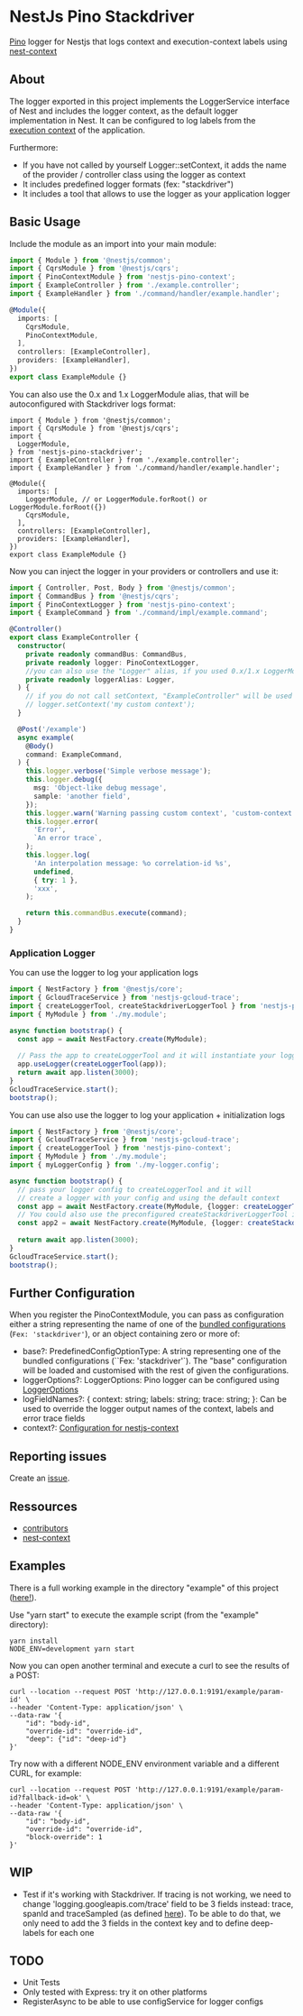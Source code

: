 # NestJs Pino Stackdriver

[Pino](https://github.com/pinojs/pino) logger for Nestjs that logs context and execution-context labels using 
[nest-context](https://github.com/PrestaShopCorp/nestjs-context) 

## About

The logger exported in this project implements the LoggerService interface of Nest and includes the logger context,
as the default logger implementation in Nest. It can be configured to log labels from the
[execution context](https://github.com/PrestaShopCorp/nestjs-context) of the application.

Furthermore: 
* If you have not called by yourself Logger::setContext, it adds the name of the provider / controller class using 
the logger as context
* It includes predefined logger formats (fex: "stackdriver") 
* It includes a tool that allows to use the logger as your application logger

## Basic Usage

Include the module as an import into your main module:

```typescript
import { Module } from '@nestjs/common';
import { CqrsModule } from '@nestjs/cqrs';
import { PinoContextModule } from 'nestjs-pino-context';
import { ExampleController } from './example.controller';
import { ExampleHandler } from './command/handler/example.handler';

@Module({
  imports: [
    CqrsModule,
    PinoContextModule,
  ],
  controllers: [ExampleController],
  providers: [ExampleHandler],
})
export class ExampleModule {}
```
You can also use the 0.x and 1.x LoggerModule alias, that will be autoconfigured with
Stackdriver logs format:
```
import { Module } from '@nestjs/common';
import { CqrsModule } from '@nestjs/cqrs';
import { 
  LoggerModule, 
} from 'nestjs-pino-stackdriver';
import { ExampleController } from './example.controller';
import { ExampleHandler } from './command/handler/example.handler';

@Module({
  imports: [
    LoggerModule, // or LoggerModule.forRoot() or LoggerModule.forRoot({})
    CqrsModule,
  ],
  controllers: [ExampleController],
  providers: [ExampleHandler],
})
export class ExampleModule {}
```

Now you can inject the logger in your providers or controllers and use it:
```typescript
import { Controller, Post, Body } from '@nestjs/common';
import { CommandBus } from '@nestjs/cqrs';
import { PinoContextLogger } from 'nestjs-pino-context';
import { ExampleCommand } from './command/impl/example.command';

@Controller()
export class ExampleController {
  constructor(
    private readonly commandBus: CommandBus,
    private readonly logger: PinoContextLogger,
    //you can also use the "Logger" alias, if you used 0.x/1.x LoggerModule:
    private readonly loggerAlias: Logger,
  ) {
    // if you do not call setContext, "ExampleController" will be used as context
    // logger.setContext('my custom context');
  }

  @Post('/example')
  async example(
    @Body()
    command: ExampleCommand,
  ) {
    this.logger.verbose('Simple verbose message');
    this.logger.debug({
      msg: 'Object-like debug message',
      sample: 'another field',
    });
    this.logger.warn('Warning passing custom context', 'custom-context');
    this.logger.error(
      'Error',
      `An error trace`,
    );
    this.logger.log(
      'An interpolation message: %o correlation-id %s',
      undefined,
      { try: 1 },
      'xxx',
    );

    return this.commandBus.execute(command);
  }
}
```

### Application Logger

You can use the logger to log your application logs

```typescript
import { NestFactory } from '@nestjs/core';
import { GcloudTraceService } from 'nestjs-gcloud-trace';
import { createLoggerTool, createStackdriverLoggerTool } from 'nestjs-pino-context';
import { MyModule } from './my.module';

async function bootstrap() {
  const app = await NestFactory.create(MyModule);
  
  // Pass the app to createLoggerTool and it will instantiate your logger from the DI
  app.useLogger(createLoggerTool(app));
  return await app.listen(3000);
}
GcloudTraceService.start();
bootstrap();
```
You can use also use the logger to log your application + initialization logs

```typescript
import { NestFactory } from '@nestjs/core';
import { GcloudTraceService } from 'nestjs-gcloud-trace';
import { createLoggerTool } from 'nestjs-pino-context';
import { MyModule } from './my.module';
import { myLoggerConfig } from './my-logger.config';

async function bootstrap() {
  // pass your logger config to createLoggerTool and it will
  // create a logger with your config and using the default context
  const app = await NestFactory.create(MyModule, {logger: createLoggerTool(myLoggerConfig)});
  // You could also use the preconfigured createStackdriverLoggerTool instead
  const app2 = await NestFactory.create(MyModule, {logger: createStackdriverLoggerTool()});
  
  return await app.listen(3000);
}
GcloudTraceService.start();
bootstrap();
```

## Further Configuration

When you register the PinoContextModule, you can pass as configuration either a string representing the name of 
one of the [bundled configurations](src/config)  (``Fex: 'stackdriver'``), or an object containing zero or more of:

*  base?: PredefinedConfigOptionType: A string representing one of the bundled configurations (``Fex: 'stackdriver'`).
The "base" configuration will be loaded and customised with the rest of given the configurations.
* loggerOptions?: LoggerOptions:
    Pino logger can be configured using [LoggerOptions](https://github.com/pinojs/pino/blob/master/docs/api.md#options)
* logFieldNames?: {
    context: string;
    labels: string;
    trace: string;
  }: Can be used to override the logger output names of the context, labels and error trace fields
* context?: [Configuration for nestjs-context](https://github.com/PrestaShopCorp/nestjs-context/blob/master/src/interfaces/config.type.ts)

## Reporting issues

Create an [issue](https://github.com/PrestaShopCorp/nestjs-pino-context/issues). 


## Ressources

* [contributors](https://github.com/PrestaShopCorp/nestjs-pino-context/graphs/contributors)
* [nest-context](https://github.com/PrestaShopCorp/nestjs-context)

## Examples 

There is a full working example in the directory "example" of this project ([here!](example/)).

Use "yarn start" to execute the example script (from the "example" directory):
```
yarn install
NODE_ENV=development yarn start
```

Now you can open another terminal and execute a curl to see the results of a POST:
```
curl --location --request POST 'http://127.0.0.1:9191/example/param-id' \
--header 'Content-Type: application/json' \
--data-raw '{
    "id": "body-id",
    "override-id": "override-id",
    "deep": {"id": "deep-id"}
}'
```

Try now with a different NODE_ENV environment variable and a different CURL, for example:
```
curl --location --request POST 'http://127.0.0.1:9191/example/param-id?fallback-id=ok' \
--header 'Content-Type: application/json' \
--data-raw '{
    "id": "body-id",
    "override-id": "override-id",
    "block-override": 1
}'
```


## WIP

* Test if it's working with Stackdriver. If tracing is not working, we need to change 'logging.googleapis.com/trace' 
field to be 3 fields instead: trace, spanId and traceSampled 
(as defined [here](https://cloud.google.com/logging/docs/reference/v2/rest/v2/LogEntry)).
To be able to do that, we only need to add the 3 fields in the context key and to define deep-labels for each one

## TODO

* Unit Tests
* Only tested with Express: try it on other platforms
* RegisterAsync to be able to use configService for logger configs
